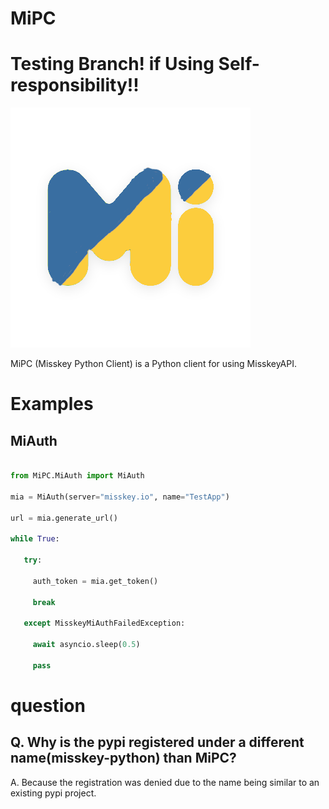 # MiPC
# **Testing Branch! if Using Self-responsibility!!**

![img](assets/icon.png)

MiPC (Misskey Python Client) is a Python client for using MisskeyAPI.

# Examples

##  MiAuth

```python

from MiPC.MiAuth import MiAuth

mia = MiAuth(server="misskey.io", name="TestApp")

url = mia.generate_url()

while True:

   try:

     auth_token = mia.get_token()

     break

   except MisskeyMiAuthFailedException:

     await asyncio.sleep(0.5)

     pass

```

# question
## Q. Why is the pypi registered under a different name(misskey-python) than MiPC?
A. Because the registration was denied due to the name being similar to an existing pypi project.

